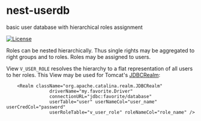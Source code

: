 # nest-userdb
basic user database with hierarchical roles assignment

[![License](http://img.shields.io/:license-apache-blue.svg)](http://www.apache.org/licenses/LICENSE-2.0.html)

Roles can be nested hierarchically. Thus single rights may be aggregated to right groups and to roles. Roles may be assigned to users.

View `V_USER_ROLE` resolves the hierarchy to a flat representation of all users to her roles. This View may be used for Tomcat's [JDBCRealm](https://tomcat.apache.org/tomcat-9.0-doc/realm-howto.html#JDBCRealm):

        <Realm className="org.apache.catalina.realm.JDBCRealm"
					driverName="my.favorite.Driver"
					connectionURL="jdbc:favorite/database"
					userTable="user" userNameCol="user_name" userCredCol="password"
					userRoleTable="v_user_role" roleNameCol="role_name" />

